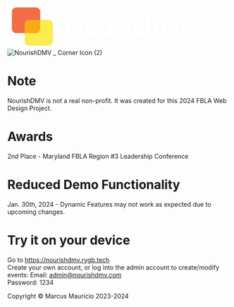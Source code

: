 <svg version="1.1" viewBox="0.0 0.0 960.0 192.0" fill="none" stroke="none" stroke-linecap="square" stroke-miterlimit="10" xmlns:xlink="http://www.w3.org/1999/xlink" xmlns="http://www.w3.org/2000/svg"><clipPath id="g2b07fda3806_0_0.0"><path d="m0 0l960.0 0l0 192.0l-960.0 0l0 -192.0z" clip-rule="nonzero"/></clipPath><g clip-path="url(#g2b07fda3806_0_0.0)"><path fill="#000000" fill-opacity="0.0" d="m0 0l960.0 0l0 192.0l-960.0 0z" fill-rule="evenodd"/><path fill="#f1c232" fill-opacity="0.5506" d="m74.37865 85.91783l0 0c0 -10.190918 8.261375 -18.452286 18.452286 -18.452286l85.62074 0c4.8938446 0 9.587265 1.9440765 13.0477295 5.4045486c3.4604797 3.460472 5.4045563 8.153885 5.4045563 13.047737l0 73.80693c0 10.190903 -8.261368 18.452286 -18.452286 18.452286l-85.62074 0c-10.19091 0 -18.452286 -8.261383 -18.452286 -18.452286z" fill-rule="evenodd"/><path fill="#ef3600" fill-opacity="0.7255" d="m19.317284 32.286934l0 0c0 -10.190916 8.26137 -18.452286 18.452286 -18.452286l85.62074 0c4.893852 0 9.587257 1.9440746 13.047737 5.4045496c3.4604645 3.460474 5.404541 8.153885 5.404541 13.047735l0 73.80692c0 10.190918 -8.261368 18.452286 -18.452278 18.452286l-85.62074 0c-10.190916 0 -18.452286 -8.261368 -18.452286 -18.452286z" fill-rule="evenodd"/><path fill="#ffff00" fill-opacity="0.4494" d="m74.37865 85.91783l0 0c0 -10.190918 8.261375 -18.452286 18.452286 -18.452286l85.62074 0c4.8938446 0 9.587265 1.9440765 13.0477295 5.4045486c3.4604797 3.460472 5.4045563 8.153885 5.4045563 13.047737l0 73.80693c0 10.190903 -8.261368 18.452286 -18.452286 18.452286l-85.62074 0c-10.19091 0 -18.452286 -8.261383 -18.452286 -18.452286z" fill-rule="evenodd"/><path fill="#000000" fill-opacity="0.0" d="m232.6824 11.895013l727.3071 0l0 168.22046l-727.3071 0z" fill-rule="evenodd"/><path fill="#ffffff" d="m249.66678 138.24525l0 -82.828125l12.90625 0l5.515625 16.53125l0 66.296875l-18.421875 0zm57.125 0l-48.796875 -62.53125l4.578125 -20.296875l48.796875 62.53125l-4.578125 20.296875zm0 0l-4.921875 -16.546875l0 -66.28125l18.421875 0l0 82.828125l-13.5 0zm55.275696 1.296875q-8.8125 0 -15.90625 -3.9375q-7.09375 -3.9375 -11.203125 -10.734375q-4.109375 -6.8125 -4.109375 -15.25q0 -8.453125 4.109375 -15.140625q4.109375 -6.6875 11.140625 -10.609375q7.046875 -3.9375 15.96875 -3.9375q8.90625 0 15.9375 3.875q7.046875 3.875 11.15625 10.625q4.109375 6.734375 4.109375 15.1875q0 8.4375 -4.109375 15.25q-4.109375 6.796875 -11.15625 10.734375q-7.03125 3.9375 -15.9375 3.9375zm0 -16.3125q3.859375 0 6.796875 -1.703125q2.9375 -1.703125 4.515625 -4.8125q1.59375 -3.109375 1.59375 -7.09375q0 -4.0 -1.65625 -6.984375q-1.640625 -2.984375 -4.515625 -4.6875q-2.875 -1.703125 -6.734375 -1.703125q-3.765625 0 -6.703125 1.703125q-2.921875 1.703125 -4.5625 4.75q-1.640625 3.046875 -1.640625 7.03125q0 3.875 1.640625 6.984375q1.640625 3.109375 4.5625 4.8125q2.9375 1.703125 6.703125 1.703125zm65.456024 16.3125q-7.859375 0 -13.90625 -3.21875q-6.03125 -3.234375 -9.4375 -8.921875q-3.40625 -5.703125 -3.40625 -13.09375l0 -33.078125l17.953125 0l0 32.84375q0 2.9375 1.0 5.046875q1.0 2.109375 2.984375 3.28125q2.0 1.171875 4.8125 1.171875q4.0 0 6.34375 -2.515625q2.34375 -2.53125 2.34375 -6.984375l0 -32.84375l17.953125 0l0 32.96875q0 7.5 -3.40625 13.203125q-3.40625 5.6875 -9.390625 8.921875q-5.96875 3.21875 -13.84375 3.21875zm37.89612 -1.296875l0 -57.015625l17.953125 0l0 57.015625l-17.953125 0zm17.953125 -31.328125l-7.5 -5.859375q2.21875 -9.984375 7.5 -15.484375q5.28125 -5.515625 14.671875 -5.515625q4.109375 0 7.21875 1.234375q3.109375 1.21875 5.453125 3.796875l-10.671875 13.5q-1.171875 -1.296875 -2.9375 -2.0q-1.765625 -0.703125 -3.984375 -0.703125q-4.46875 0 -7.109375 2.765625q-2.640625 2.75 -2.640625 8.265625zm32.028625 31.328125l0 -57.015625l17.953125 0l0 57.015625l-17.953125 0zm9.046875 -64.875q-4.234375 0 -7.0 -2.875q-2.75 -2.875 -2.75 -6.984375q0 -4.234375 2.75 -7.046875q2.765625 -2.8125 7.0 -2.8125q4.21875 0 6.90625 2.8125q2.703125 2.8125 2.703125 7.046875q0 4.109375 -2.703125 6.984375q-2.6875 2.875 -6.90625 2.875zm42.356995 66.28125q-5.046875 0 -9.921875 -1.296875q-4.875 -1.28125 -9.046875 -3.6875q-4.15625 -2.40625 -7.078125 -5.578125l10.203125 -10.3125q2.8125 3.046875 6.6875 4.75q3.875 1.703125 8.453125 1.703125q3.15625 0 4.859375 -0.9375q1.703125 -0.953125 1.703125 -2.59375q0 -2.109375 -2.0625 -3.21875q-2.046875 -1.125 -5.21875 -2.0q-3.15625 -0.875 -6.6875 -1.921875q-3.515625 -1.0625 -6.6875 -2.9375q-3.15625 -1.890625 -5.15625 -5.234375q-2.0 -3.34375 -2.0 -8.5q0 -5.515625 2.8125 -9.5625q2.828125 -4.046875 7.984375 -6.390625q5.171875 -2.359375 12.09375 -2.359375q7.265625 0 13.421875 2.53125q6.171875 2.515625 10.03125 7.453125l-10.203125 10.328125q-2.703125 -3.171875 -6.046875 -4.453125q-3.34375 -1.296875 -6.5 -1.296875q-3.0625 0 -4.59375 0.875q-1.515625 0.875 -1.515625 2.515625q0 1.765625 2.0 2.828125q2.0 1.046875 5.15625 1.875q3.171875 0.8125 6.6875 1.984375q3.53125 1.171875 6.6875 3.171875q3.171875 2.0 5.15625 5.34375q2.0 3.34375 2.0 8.734375q0 8.328125 -6.28125 13.265625q-6.265625 4.921875 -16.9375 4.921875zm70.62695 -1.40625l0 -32.5q0 -4.453125 -2.765625 -7.203125q-2.75 -2.765625 -6.96875 -2.765625q-2.9375 0 -5.171875 1.234375q-2.21875 1.21875 -3.515625 3.515625q-1.296875 2.28125 -1.296875 5.21875l-6.921875 -3.40625q0 -6.6875 2.8125 -11.734375q2.828125 -5.046875 7.875 -7.796875q5.046875 -2.75 11.609375 -2.75q6.6875 0 11.734375 2.75q5.046875 2.75 7.796875 7.625q2.765625 4.875 2.765625 11.328125l0 36.484375l-17.953125 0zm-37.671875 0l0 -85.1875l17.953125 0l0 85.1875l-17.953125 0z" fill-rule="nonzero"/><path fill="#ffffff" d="m677.4345 138.24525l0 -10.09375l22.65625 0q9.03125 0 15.828125 -3.921875q6.8125 -3.9375 10.625 -10.859375q3.8125 -6.921875 3.8125 -15.953125q0 -8.921875 -3.875 -15.84375q-3.875 -6.921875 -10.6875 -10.78125q-6.796875 -3.875 -15.703125 -3.875l-22.53125 0l0 -10.09375l22.765625 0q8.90625 0 16.46875 3.046875q7.578125 3.046875 13.140625 8.5625q5.578125 5.515625 8.6875 12.90625q3.109375 7.390625 3.109375 16.1875q0 8.6875 -3.109375 16.140625q-3.109375 7.453125 -8.625 12.96875q-5.515625 5.515625 -13.078125 8.5625q-7.5625 3.046875 -16.359375 3.046875l-23.125 0zm-7.265625 0l0 -81.421875l11.03125 0l0 81.421875l-11.03125 0zm86.822876 0l0 -81.421875l7.734375 0l34.5 56.671875l-5.28125 0l34.5 -56.671875l7.734375 0l0 81.421875l-11.03125 0l0 -62.0625l2.59375 0.703125l-27.21875 44.703125l-7.75 0l-27.21875 -44.703125l2.46875 -0.703125l0 62.0625l-11.03125 0zm125.06329 0l-32.609375 -81.421875l11.96875 0l26.859375 68.875l-4.34375 0l27.109375 -68.875l11.84375 0l-32.84375 81.421875l-7.984375 0z" fill-rule="nonzero"/></g></svg>
![NourishDMV _ Corner Icon (2)](https://github.com/Redblock6YT/NourishDMV/assets/37982990/0ed22841-515f-486d-ba15-df5e3715acc3)

# Note
NourishDMV is not a real non-profit. It was created for this 2024 FBLA Web Design Project.

# Awards
2nd Place - Maryland FBLA Region #3 Leadership Conference

# Reduced Demo Functionality
Jan. 30th, 2024 - Dynamic Features may not work as expected due to upcoming changes.

# Try it on your device
Go to https://nourishdmv.rygb.tech<br />
Create your own account, or log into the admin account to create/modify events:
Email: admin@nourishdmv.com<br />
Password: 1234

Copyright © Marcus Mauricio 2023-2024
